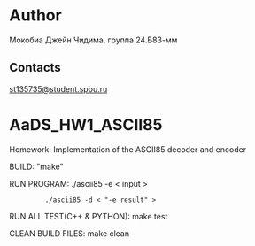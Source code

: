 # Author  

Мокобиа Джейн Чидима, группа 24.Б83-мм  


## Contacts  
st135735@student.spbu.ru    

# AaDS_HW1_ASCII85  

Homework: Implementation of the ASCII85 decoder and encoder  
  

BUILD: "make"


RUN PROGRAM: ./ascii85 -e < input >

             ./ascii85 -d < "-e result" >


RUN ALL TEST(C++ & PYTHON): make test

CLEAN BUILD FILES: make clean

